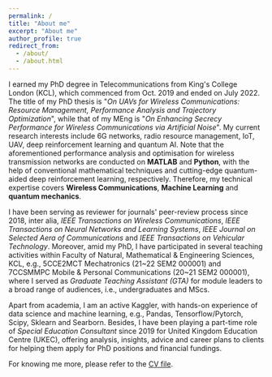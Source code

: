 ```yaml
---
permalink: /
title: "About me"
excerpt: "About me"
author_profile: true
redirect_from: 
  - /about/
  - /about.html
---
```


I earned my PhD degree in Telecommunications from King's College London (KCL), which commenced from Oct. 2019 and ended on July 2022. The title of my PhD thesis is "*On UAVs for Wireless Communications: Resource Management, Performance Analysis and Trajectory Optimization*", while that of my MEng is "*On Enhancing Secrecy Performance for Wireless Communications via Artificial Noise*". My current research interests include 6G networks, radio resource management, IoT, UAV, deep reinforcement learning and quantum AI. Note that the aforementioned performance analysis and optimisation for wireless transmission networks are conducted on **MATLAB** and **Python**, with the help of conventional mathematical techniques and cutting-edge quantum-aided deep reinforcement learning, respectively. Therefore, my technical expertise covers **Wireless Communications**, **Machine Learning** and **quantum mechanics**. 


I have been serving as reviewer for journals' peer-review process since 2018, inter alia, *IEEE Transactions on Wireless Communications*, *IEEE Transactions on Neural Networks and Learning Systems*, *IEEE Journal on Selected Aera of Communications* and *IEEE Transactions on Vehicular Technology*. Moreover, amid my PhD, I have participated in several teaching activities within Faculty of Natural, Mathematical & Engineering Sciences, KCL, e.g., 5CCE2MCT Mechatronics (21~22 SEM2 000001) and 7CCSMMPC Mobile & Personal Communications (20~21 SEM2 000001), where I served as *Graduate Teaching Assistant (GTA)* for module leaders to a broad range of audiences, i.e., undergraduates and MScs.

Apart from academia, I am an active Kaggler, with hands-on experience of data science and machine learning, e.g., Pandas, Tensorflow/Pytorch, Scipy, Sklearn and Searborn. Besides, I have been playing a part-time role of *Special Education Consultant* since 2019 for United Kingdom Education Centre (UKEC), offering analysis, insights, advice and career plans to clients for helping them apply for PhD positions and financial fundings.  

For knowing me more, please refer to the [CV file](\cv).